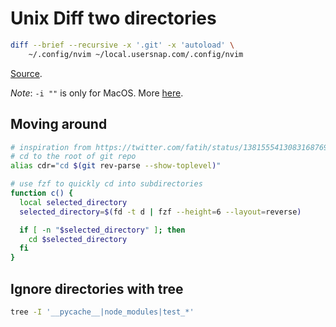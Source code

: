 # Unix Diff two directories

```bash
diff --brief --recursive -x '.git' -x 'autoload' \
    ~/.config/nvim ~/local.usersnap.com/.config/nvim
```

[Source](https://stackoverflow.com/questions/4804405/search-and-replace-in-vim-across-all-the-project-files).

*Note*: `-i ""` is only for MacOS. More [here](https://stackoverflow.com/questions/34533893/sed-command-creating-unwanted-duplicates-of-file-with-e-extension).

Moving around
---

```bash
# inspiration from https://twitter.com/fatih/status/1381555413083168769
# cd to the root of git repo
alias cdr="cd $(git rev-parse --show-toplevel)"

# use fzf to quickly cd into subdirectories
function c() {
  local selected_directory
  selected_directory=$(fd -t d | fzf --height=6 --layout=reverse)

  if [ -n "$selected_directory" ]; then
    cd $selected_directory
  fi
}
```

Ignore directories with tree
---

```bash
tree -I '__pycache__|node_modules|test_*'
```